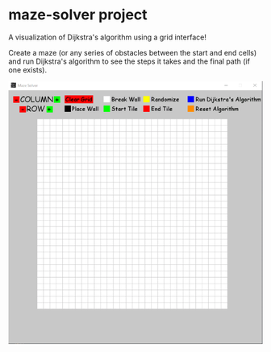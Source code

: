# maze-solver project

A visualization of Dijkstra's algorithm using a grid interface!

Create a maze (or any series of obstacles between the start and end cells) and 
run Dijkstra's algorithm to see the steps it takes and the final path (if one exists).

![Maze in Action](maze-working.gif)
